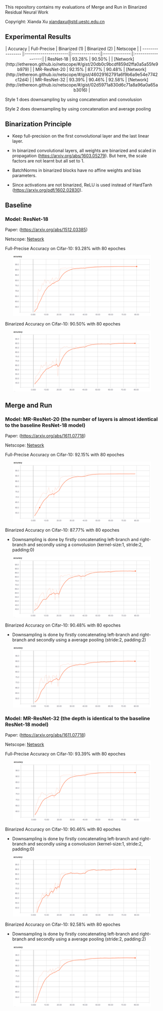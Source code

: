 This repository contains my evaluations of Merge and Run in Binarized Residual Neural Work

Copyright: Xianda Xu xiandaxu@std.uestc.edu.cn

Experimental Results
--------
<div align=center>
| Accuracy         | Full-Precise           | Binarized (1)  | Binarized (2)  | Netscope           |
| ---------------- |:----------------------:|:--------------:|:--------------:|:------------------:|           
| ResNet-18        | 93.28%                 | 90.50%         |                | [Network](http://ethereon.github.io/netscope/#/gist/20db0c9bcdf859d2ffa0a5a55fe9b979)       |
| MR-ResNet-20     | 92.15%                 | 87.77%         | 90.48%         | [Network](http://ethereon.github.io/netscope/#/gist/46029162791a6f9b6a9e54e7742c12d4)       |
| MR-ResNet-32     | 93.39%                 | 90.46%         | 92.58%         | [Network](http://ethereon.github.io/netscope/#/gist/02d5971a830d6c71a8a96a0a65ab3016)       |  
</div>

Style 1 does downsampling by using concatenation and convolusion

Style 2 does downsampling by using concatenation and average pooling

Binarization Principle
---------

* Keep full-precision on the first convolutional layer and the last linear layer.

* In binarized convolutional layers, all weights are binarized and scaled in propagation (https://arxiv.org/abs/1603.05279). But here, the scale factors are not learnt but all set to 1.

* BatchNorms in binarized blocks have no affine weights and bias parameters.

* Since activations are not binarized, ReLU is used instead of HardTanh (https://arxiv.org/pdf/1602.02830).

Baseline
--------
### Model: ResNet-18

Paper: (https://arxiv.org/abs/1512.03385)

Netscope: [Network](http://ethereon.github.io/netscope/#/gist/20db0c9bcdf859d2ffa0a5a55fe9b979)

Full-Precise Accuracy on Cifar-10: 93.28% with 80 epoches

<div align=center><img width="453" height="200" src="https://github.com/brycexu/MR-Residual-Net/blob/master/Images/Base.png"/></div>

Binarized Accuracy on Cifar-10: 90.50% with 80 epoches

<div align=center><img width="453" height="200" src="https://github.com/brycexu/MR-Residual-Net/blob/master/Images/Base (binarized).png"/></div>

Merge and Run
---------
### Model: MR-ResNet-20 (the number of layers is almost identical to the baseline ResNet-18 model)

Paper: (https://arxiv.org/abs/1611.07718)

Netscope: [Network](http://ethereon.github.io/netscope/#/gist/46029162791a6f9b6a9e54e7742c12d4)

Full-Precise Accuracy on Cifar-10: 92.15% with 80 epoches

<div align=center><img width="453" height="200" src="https://github.com/brycexu/MR-Residual-Net/blob/master/Images/MR.png"/></div>

Binarized Accuracy on Cifar-10: 87.77% with 80 epoches

* Downsampling is done by firstly concatenating left-branch and right-branch and secondly using a convolusion (kernel-size:1, stride:2, padding:0)

<div align=center><img width="453" height="200" src="https://github.com/brycexu/MR-Residual-Net/blob/master/Images/MR-18 (binarized, conv).png"/></div>

Binarized Accuracy on Cifar-10: 90.48% with 80 epoches

* Downsampling is done by firstly concatenating left-branch and right-branch and secondly using a average pooling (stride:2, padding:2)

<div align=center><img width="453" height="200" src="https://github.com/brycexu/MR-Residual-Net/blob/master/Images/MR-18 (binarized, avg).png"/></div>

### Model: MR-ResNet-32 (the depth is identical to the baseline ResNet-18 model)

Paper: (https://arxiv.org/abs/1611.07718)

Netscope: [Network](http://ethereon.github.io/netscope/#/gist/02d5971a830d6c71a8a96a0a65ab3016)

Full-Precise Accuracy on Cifar-10: 93.39% with 80 epoches

<div align=center><img width="453" height="200" src="https://github.com/brycexu/MR-Residual-Net/blob/master/Images/MR-32.png"/></div>

Binarized Accuracy on Cifar-10: 90.46% with 80 epoches

* Downsampling is done by firstly concatenating left-branch and right-branch and secondly using a convolusion (kernel-size:1, stride:2, padding:0)

<div align=center><img width="453" height="200" src="https://github.com/brycexu/MR-Residual-Net/blob/master/Images/MR-32 (binarized, conv).png"/></div>

Binarized Accuracy on Cifar-10: 92.58% with 80 epoches

* Downsampling is done by firstly concatenating left-branch and right-branch and secondly using a average pooling (stride:2, padding:2)

<div align=center><img width="453" height="200" src="https://github.com/brycexu/MR-Residual-Net/blob/master/Images/MR-32 (binarized, avg).png"/></div>






















